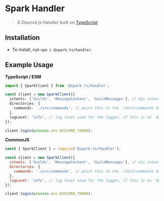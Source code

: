 # Spark Handler

> A Discord.js Handler built on [TypeScript](https://typescriptlang.org) <img src="https://raw.githubusercontent.com/remojansen/logo.ts/master/ts.png" width="15"/>

## **Installation**

- To install, run `npm i @spark.ts/handler`.

## **Example Usage**

**TypeScript / ESM**
```ts
import { SparkClient } from '@spark.ts/handler';

const client = new SparkClient({
  intents: ['Guilds', 'MessageContent', 'GuildMessages'], // djs intents
  directories: {
    commands: './src/commands', // point this to the ./dist/commands directory if you're using typescript
  },
  logLevel: 'info', // log level used for the logger, if this is on `debug`, you'll see debug messages
});

client.login(process.env.DISCORD_TOKEN);
```

**CommonJS**
```js
const { SparkClient } = require('@spark.ts/handler');

const client = new SparkClient({
  intents: ['Guilds', 'MessageContent', 'GuildMessages'], // djs intents
  directories: {
    commands: './src/commands', // point this to the ./dist/commands directory if you're using typescript
  },
  logLevel: 'info', // log level used for the logger, if this is on `debug`, you'll see debug messages
});

client.login(process.env.DISCORD_TOKEN);
```
